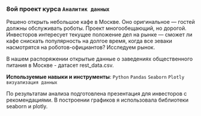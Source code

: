 ### 8ой проект курса `Аналитик данных`

Решено открыть небольшое кафе в Москве. Оно оригинальное — гостей должны обслуживать роботы. 
Проект многообещающий, но дорогой. Инвесторов интересует текущее положение дел на рынке — сможет 
ли кафе снискать популярность на долгое время, когда все зеваки насмотрятся на роботов-официантов? Исследуем рынок.

В нашем распоряжении открытые данные о заведениях общественного питания в Москве - датасет rest_data.csv.

**Используемые навыки и инструменты**: `Python` `Pandas` `Seaborn` `Plotly` `визуализация данных`

По результатам анализа подготовлена презентация для инвесторов с рекомендациями. 
В построении графиков я использовала библиотеки seaborn и plotly. 
